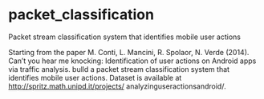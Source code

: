 # packet_classification
Packet stream classification system that identifies mobile user actions

Starting from the paper
M. Conti, L. Mancini, R. Spolaor, N. Verde (2014). Can’t you hear me knocking: Identification of user actions on Android apps via traffic analysis.
bulld a packet stream classification system that identifies mobile user actions. Dataset is available at http://spritz.math.unipd.it/projects/ analyzinguseractionsandroid/.
